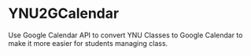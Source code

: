 # YNU2GCalendar

Use Google Calendar API to convert YNU Classes to Google Calendar to make it more easier for students managing class.